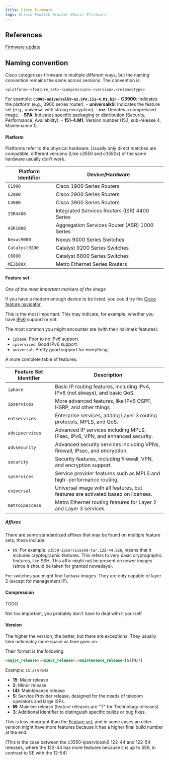 ```yaml
---
title: Cisco firmware 
tags: #cisco #switch #router #basic #firmware
---
```

References
---
[Firmware update](Firmware%20update.md)

Naming convention
---

Cisco categorizes firmware in multiple different ways, but the naming convention remains the same across versions. The convention is:

`<platform>-<feature_set>-<compression>.<version>.<releasetype>`

For example:  **`C3900-universalk9-mz.SPA.151-4.M1.bin`**
	- **C3900**: Indicates the platform (e.g., 3900 series router).
	- **universalk9**: Indicates the feature set (e.g., universal with strong encryption).
	- **mz**: Denotes a compressed image.
	- **SPA**: Indicates specific packaging or distribution (Security, Performance, Availability).
	- **151-4.M1**: Version number (15.1, sub-release 4, Maintenance 1).

#### Platform

Platforms refer to the physical hardware. Usually only direct matches are compatible, different versions (Like c3550 and c3550x) of the same hardware usually don't work.

| **Platform Identifier**   | **Device/Hardware**                                  |
|---------------------------|------------------------------------------------------|
| `C1900`                   | Cisco 1900 Series Routers                            |
| `C2900`                   | Cisco 2900 Series Routers                            |
| `C3900`                   | Cisco 3900 Series Routers                            |
| `ISR4400`                 | Integrated Services Routers (ISR) 4400 Series        |
| `ASR1000`                 | Aggregation Services Router (ASR) 1000 Series        |
| `Nexus9000`               | Nexus 9000 Series Switches                           |
| `Catalyst9200`            | Catalyst 9200 Series Switches                        |
| `C6800`                   | Catalyst 6800 Series Switches                        |
| `ME3600X`                 | Metro Ethernet Series Routers                        |
#### Feature set

*One of the most important markers of the image*

If you have a modern enough device to be listed, you could try the [Cisco feature navigator](https://cfnng.cisco.com/)

This is the most important. This may indicate, for example, whether you have [IPv6](../IPv6/IPv6.md) support or not.

The most common you might encounter are (with their hallmark features):
- `ipbase`: Poor to no IPv6 support.
- `ipservices`: Good IPv6 support.
- `universal`: Pretty good support for everything.

A more complete table of features:

| **Feature Set Identifier** | **Description**                                                                  |
| -------------------------- | -------------------------------------------------------------------------------- |
| `ipbase`                   | Basic IP routing features, including IPv4, IPv6 (not always), and basic QoS.     |
| `ipservices`               | More advanced features, like IPv6 OSPF, HSRP, and other things                   |
| `entservices`              | Enterprise services, adding Layer 3 routing protocols, MPLS, and QoS.            |
| `advipservices`            | Advanced IP services including MPLS, IPsec, IPv6, VPN, and enhanced security.    |
| `advsecurity`              | Advanced security services including VPNs, firewall, IPsec, and encryption.      |
| `security`                 | Security features, including firewall, VPN, and encryption support.              |
| `spservices`               | Service provider features such as MPLS and high-performance routing.             |
| `universal`                | Universal image with all features, but features are activated based on licenses. |
| `metroipaccess`            | Metro Ethernet routing features for Layer 2 and Layer 3 services.                |

##### Affixes
There are some standardized affixes that may be found on multiple feature sets, these include:

- `k9`: For example: `c3550-ipservicesk9-tar.122-44.SE6`, means that it includes cryptographic features. This refers to very basic cryptographic features, like SSH. This affix might not be present on newer images (since it should be taken for granted nowadays).


For switches you might find `lanbase` images. They are only capable of layer 2 (except for management IP).

#### Compression
TODO

Not too important, you probably don't have to deal with it yourself

#### Version

The higher the version, the better, but there are exceptions. They usually take noticeably more space as time goes on.

Their format is the following

```html
<major_release>.<minor_release>.<maintenance_release>[S][M/T]
```

Example: `15.2(4)SM3`
- **15**: Major release 
- **2**: Minor release
- **(4)**: Maintenance release
- **S**: Service Provider release, designed for the needs of telecom operators and large ISPs.
- **M**: Mainline release (feature releases are "T" for Technology releases)
- **3**: Additional identifier to distinguish specific builds or bug fixes.

This is less important than the [Feature set](#Feature%20set), and in some cases an older version might have more features because it has a higher final build number at the end.

(This is the case between the c3550-ipservicesk9 122-44 and 122-54 releases, where the 122-44 has more features because it is up to SE6, in contrast to SE with the 12-54)

